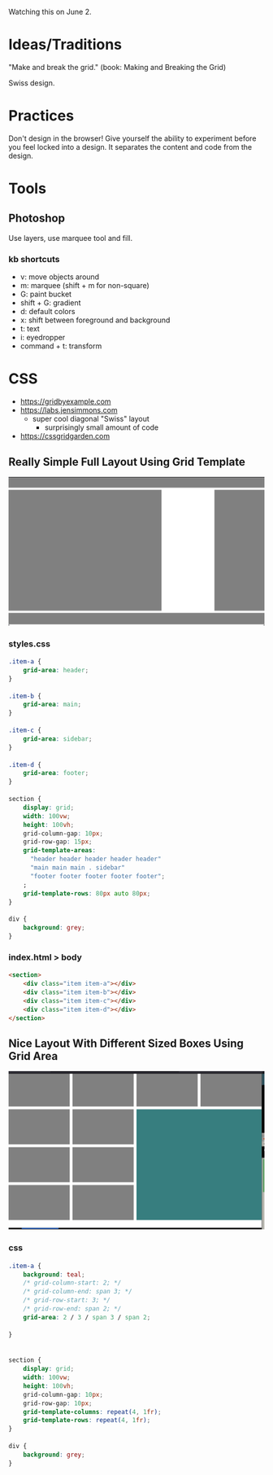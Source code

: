 Watching this on June 2.

# Ideas/Traditions

"Make and break the grid." (book: Making and Breaking the Grid)

Swiss design.

# Practices

Don't design in the browser! Give yourself the ability to experiment before you feel locked into a design. It separates the content and code from the design.

# Tools

## Photoshop

Use layers, use marquee tool and fill.

### kb shortcuts

- v: move objects around
- m: marquee (shift + m for non-square)
- G: paint bucket
- shift + G: gradient
- d: default colors
- x: shift between foreground and background
- t: text
- i: eyedropper
- command + t: transform

# CSS
- https://gridbyexample.com
- https://labs.jensimmons.com
  - super cool diagonal "Swiss" layout
    - surprisingly small amount of code
- https://cssgridgarden.com

## Really Simple Full Layout Using Grid Template

![grid template layout](./grid-template.png)

### styles.css
```css
.item-a {
    grid-area: header;
}

.item-b {
    grid-area: main;
}

.item-c {
    grid-area: sidebar;
}

.item-d {
    grid-area: footer;
}

section {
    display: grid;
    width: 100vw;
    height: 100vh;
    grid-column-gap: 10px;
    grid-row-gap: 15px;
    grid-template-areas: 
      "header header header header header"
      "main main main . sidebar"
      "footer footer footer footer footer";
    ;
    grid-template-rows: 80px auto 80px;
}

div {
    background: grey;
}
```

### index.html > body

```html
<section>
    <div class="item item-a"></div>
    <div class="item item-b"></div>
    <div class="item item-c"></div>
    <div class="item item-d"></div>
</section>
```

## Nice Layout With Different Sized Boxes Using Grid Area

![grid area layout](./grid-area.png)

### css

```css
.item-a {
    background: teal;
    /* grid-column-start: 2; */
    /* grid-column-end: span 3; */
    /* grid-row-start: 3; */
    /* grid-row-end: span 2; */
    grid-area: 2 / 3 / span 3 / span 2;

}


section {
    display: grid;
    width: 100vw;
    height: 100vh;
    grid-column-gap: 10px;
    grid-row-gap: 10px;
    grid-template-columns: repeat(4, 1fr);
    grid-template-rows: repeat(4, 1fr);
}

div {
    background: grey;
}
```

